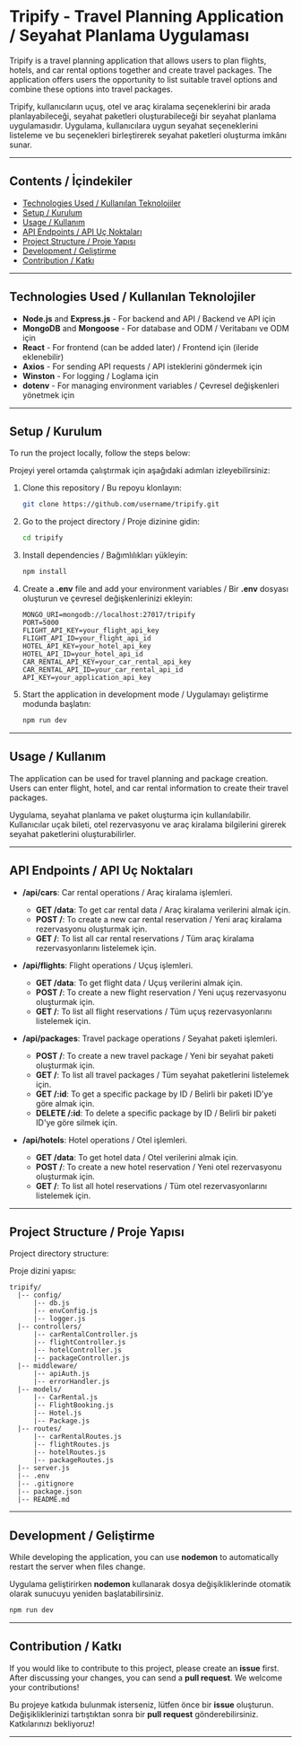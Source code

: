 # Tripify - Travel Planning Application / Seyahat Planlama Uygulaması

Tripify is a travel planning application that allows users to plan flights, hotels, and car rental options together and create travel packages. The application offers users the opportunity to list suitable travel options and combine these options into travel packages.

Tripify, kullanıcıların uçuş, otel ve araç kiralama seçeneklerini bir arada planlayabileceği, seyahat paketleri oluşturabileceği bir seyahat planlama uygulamasıdır. Uygulama, kullanıcılara uygun seyahat seçeneklerini listeleme ve bu seçenekleri birleştirerek seyahat paketleri oluşturma imkânı sunar.

---

## Contents / İçindekiler

- [Technologies Used / Kullanılan Teknolojiler](#technologies-used--kullanılan-teknolojiler)
- [Setup / Kurulum](#setup--kurulum)
- [Usage / Kullanım](#usage--kullanım)
- [API Endpoints / API Uç Noktaları](#api-endpoints--api-uç-noktaları)
- [Project Structure / Proje Yapısı](#project-structure--proje-yapısı)
- [Development / Geliştirme](#development--geliştirme)
- [Contribution / Katkı](#contribution--katkı)

---

## Technologies Used / Kullanılan Teknolojiler

- **Node.js** and **Express.js** - For backend and API / Backend ve API için
- **MongoDB** and **Mongoose** - For database and ODM / Veritabanı ve ODM için
- **React** - For frontend (can be added later) / Frontend için (ileride eklenebilir)
- **Axios** - For sending API requests / API isteklerini göndermek için
- **Winston** - For logging / Loglama için
- **dotenv** - For managing environment variables / Çevresel değişkenleri yönetmek için

---

## Setup / Kurulum

To run the project locally, follow the steps below:

Projeyi yerel ortamda çalıştırmak için aşağıdaki adımları izleyebilirsiniz:

1. Clone this repository / Bu repoyu klonlayın:

   ```bash
   git clone https://github.com/username/tripify.git
   ```

2. Go to the project directory / Proje dizinine gidin:

   ```bash
   cd tripify
   ```

3. Install dependencies / Bağımlılıkları yükleyin:

   ```bash
   npm install
   ```

4. Create a **.env** file and add your environment variables / Bir **.env** dosyası oluşturun ve çevresel değişkenlerinizi ekleyin:

   ```
   MONGO_URI=mongodb://localhost:27017/tripify
   PORT=5000
   FLIGHT_API_KEY=your_flight_api_key
   FLIGHT_API_ID=your_flight_api_id
   HOTEL_API_KEY=your_hotel_api_key
   HOTEL_API_ID=your_hotel_api_id
   CAR_RENTAL_API_KEY=your_car_rental_api_key
   CAR_RENTAL_API_ID=your_car_rental_api_id
   API_KEY=your_application_api_key
   ```

5. Start the application in development mode / Uygulamayı geliştirme modunda başlatın:

   ```bash
   npm run dev
   ```

---

## Usage / Kullanım

The application can be used for travel planning and package creation. Users can enter flight, hotel, and car rental information to create their travel packages.

Uygulama, seyahat planlama ve paket oluşturma için kullanılabilir. Kullanıcılar uçak bileti, otel rezervasyonu ve araç kiralama bilgilerini girerek seyahat paketlerini oluşturabilirler.

---

## API Endpoints / API Uç Noktaları

- **/api/cars**: Car rental operations / Araç kiralama işlemleri.
  - **GET /data**: To get car rental data / Araç kiralama verilerini almak için.
  - **POST /**: To create a new car rental reservation / Yeni araç kiralama rezervasyonu oluşturmak için.
  - **GET /**: To list all car rental reservations / Tüm araç kiralama rezervasyonlarını listelemek için.

- **/api/flights**: Flight operations / Uçuş işlemleri.
  - **GET /data**: To get flight data / Uçuş verilerini almak için.
  - **POST /**: To create a new flight reservation / Yeni uçuş rezervasyonu oluşturmak için.
  - **GET /**: To list all flight reservations / Tüm uçuş rezervasyonlarını listelemek için.

- **/api/packages**: Travel package operations / Seyahat paketi işlemleri.
  - **POST /**: To create a new travel package / Yeni bir seyahat paketi oluşturmak için.
  - **GET /**: To list all travel packages / Tüm seyahat paketlerini listelemek için.
  - **GET /:id**: To get a specific package by ID / Belirli bir paketi ID'ye göre almak için.
  - **DELETE /:id**: To delete a specific package by ID / Belirli bir paketi ID'ye göre silmek için.

- **/api/hotels**: Hotel operations / Otel işlemleri.
  - **GET /data**: To get hotel data / Otel verilerini almak için.
  - **POST /**: To create a new hotel reservation / Yeni otel rezervasyonu oluşturmak için.
  - **GET /**: To list all hotel reservations / Tüm otel rezervasyonlarını listelemek için.

---

## Project Structure / Proje Yapısı

Project directory structure:

Proje dizini yapısı:

```
tripify/
  |-- config/
      |-- db.js
      |-- envConfig.js
      |-- logger.js
  |-- controllers/
      |-- carRentalController.js
      |-- flightController.js
      |-- hotelController.js
      |-- packageController.js
  |-- middleware/
      |-- apiAuth.js
      |-- errorHandler.js
  |-- models/
      |-- CarRental.js
      |-- FlightBooking.js
      |-- Hotel.js
      |-- Package.js
  |-- routes/
      |-- carRentalRoutes.js
      |-- flightRoutes.js
      |-- hotelRoutes.js
      |-- packageRoutes.js
  |-- server.js
  |-- .env
  |-- .gitignore
  |-- package.json
  |-- README.md
```

---

## Development / Geliştirme

While developing the application, you can use **nodemon** to automatically restart the server when files change.

Uygulama geliştirirken **nodemon** kullanarak dosya değişikliklerinde otomatik olarak sunucuyu yeniden başlatabilirsiniz.

```bash
npm run dev
```

---

## Contribution / Katkı

If you would like to contribute to this project, please create an **issue** first. After discussing your changes, you can send a **pull request**. We welcome your contributions!

Bu projeye katkıda bulunmak isterseniz, lütfen önce bir **issue** oluşturun. Değişikliklerinizi tartıştıktan sonra bir **pull request** gönderebilirsiniz. Katkılarınızı bekliyoruz!

---

